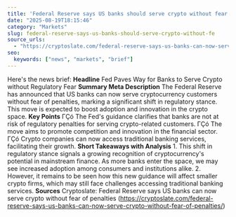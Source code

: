 ```yaml
---
title: 'Federal Reserve says US banks should serve crypto without fear of penalties'
date: "2025-08-19T18:15:46"
category: "Markets"
slug: federal-reserve-says-us-banks-should-serve-crypto-without-fe
source_urls:
  - "https://cryptoslate.com/federal-reserve-says-us-banks-can-now-serve-crypto-without-fear-of-penalties/"
seo:
  keywords: ["news", "markets", "brief"]
---
```

Here's the news brief:  **Headline** Fed Paves Way for Banks to Serve Crypto without Regulatory Fear  **Summary Meta Description** The Federal Reserve has announced that US banks can now serve cryptocurrency customers without fear of penalties, marking a significant shift in regulatory stance. This move is expected to boost adoption and innovation in the crypto space.  **Key Points**  ΓÇó The Fed's guidance clarifies that banks are not at risk of regulatory penalties for serving crypto-related customers. ΓÇó The move aims to promote competition and innovation in the financial sector. ΓÇó Crypto companies can now access traditional banking services, facilitating their growth.  **Short Takeaways with Analysis**  1. This shift in regulatory stance signals a growing recognition of cryptocurrency's potential in mainstream finance. As more banks enter the space, we may see increased adoption among consumers and institutions alike. 2. However, it remains to be seen how this new guidance will affect smaller crypto firms, which may still face challenges accessing traditional banking services.  **Sources** Cryptoslate: Federal Reserve says US banks can now serve crypto without fear of penalties (https://cryptoslate.com/federal-reserve-says-us-banks-can-now-serve-crypto-without-fear-of-penalties/) 
